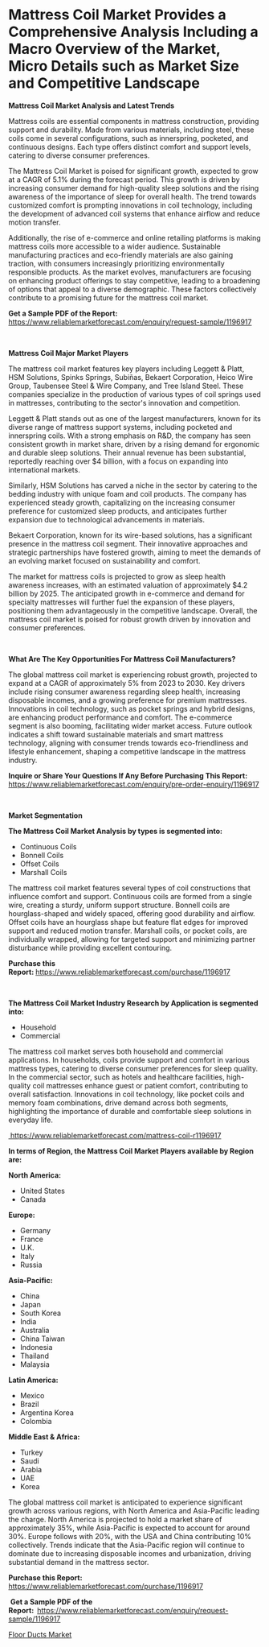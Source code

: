 <p><h1>Mattress Coil Market Provides a Comprehensive Analysis Including a Macro Overview of the Market, Micro Details such as Market Size and Competitive Landscape</h1></p><p><strong>Mattress Coil Market Analysis and Latest Trends</strong></p>
<p><p>Mattress coils are essential components in mattress construction, providing support and durability. Made from various materials, including steel, these coils come in several configurations, such as innerspring, pocketed, and continuous designs. Each type offers distinct comfort and support levels, catering to diverse consumer preferences.</p><p>The Mattress Coil Market is poised for significant growth, expected to grow at a CAGR of 5.1% during the forecast period. This growth is driven by increasing consumer demand for high-quality sleep solutions and the rising awareness of the importance of sleep for overall health. The trend towards customized comfort is prompting innovations in coil technology, including the development of advanced coil systems that enhance airflow and reduce motion transfer.</p><p>Additionally, the rise of e-commerce and online retailing platforms is making mattress coils more accessible to a wider audience. Sustainable manufacturing practices and eco-friendly materials are also gaining traction, with consumers increasingly prioritizing environmentally responsible products. As the market evolves, manufacturers are focusing on enhancing product offerings to stay competitive, leading to a broadening of options that appeal to a diverse demographic. These factors collectively contribute to a promising future for the mattress coil market.</p></p>
<p><strong>Get a Sample PDF of the Report:&nbsp;</strong> <a href="https://www.reliablemarketforecast.com/enquiry/request-sample/1196917?utm_campaign=2393&utm_medium=2&utm_source=Github&utm_content=ia&utm_term=02042025&utm_id=mattress-coil">https://www.reliablemarketforecast.com/enquiry/request-sample/1196917</a></p>
<p>&nbsp;</p>
<p><strong>Mattress Coil Major Market Players</strong></p>
<p><p>The mattress coil market features key players including Leggett & Platt, HSM Solutions, Spinks Springs, Subiñas, Bekaert Corporation, Heico Wire Group, Taubensee Steel & Wire Company, and Tree Island Steel. These companies specialize in the production of various types of coil springs used in mattresses, contributing to the sector's innovation and competition.</p><p>Leggett & Platt stands out as one of the largest manufacturers, known for its diverse range of mattress support systems, including pocketed and innerspring coils. With a strong emphasis on R&D, the company has seen consistent growth in market share, driven by a rising demand for ergonomic and durable sleep solutions. Their annual revenue has been substantial, reportedly reaching over $4 billion, with a focus on expanding into international markets.</p><p>Similarly, HSM Solutions has carved a niche in the sector by catering to the bedding industry with unique foam and coil products. The company has experienced steady growth, capitalizing on the increasing consumer preference for customized sleep products, and anticipates further expansion due to technological advancements in materials.</p><p>Bekaert Corporation, known for its wire-based solutions, has a significant presence in the mattress coil segment. Their innovative approaches and strategic partnerships have fostered growth, aiming to meet the demands of an evolving market focused on sustainability and comfort.</p><p>The market for mattress coils is projected to grow as sleep health awareness increases, with an estimated valuation of approximately $4.2 billion by 2025. The anticipated growth in e-commerce and demand for specialty mattresses will further fuel the expansion of these players, positioning them advantageously in the competitive landscape. Overall, the mattress coil market is poised for robust growth driven by innovation and consumer preferences.</p></p>
<p>&nbsp;</p>
<p><strong>What Are The Key Opportunities For Mattress Coil Manufacturers?</strong></p>
<p><p>The global mattress coil market is experiencing robust growth, projected to expand at a CAGR of approximately 5% from 2023 to 2030. Key drivers include rising consumer awareness regarding sleep health, increasing disposable incomes, and a growing preference for premium mattresses. Innovations in coil technology, such as pocket springs and hybrid designs, are enhancing product performance and comfort. The e-commerce segment is also booming, facilitating wider market access. Future outlook indicates a shift toward sustainable materials and smart mattress technology, aligning with consumer trends towards eco-friendliness and lifestyle enhancement, shaping a competitive landscape in the mattress industry.</p></p>
<p><strong>Inquire or Share Your Questions If Any Before Purchasing This Report:</strong> <a href="https://www.reliablemarketforecast.com/enquiry/pre-order-enquiry/1196917?utm_campaign=2393&utm_medium=2&utm_source=Github&utm_content=ia&utm_term=02042025&utm_id=mattress-coil">https://www.reliablemarketforecast.com/enquiry/pre-order-enquiry/1196917</a></p>
<p>&nbsp;</p>
<p><strong>Market Segmentation</strong></p>
<p><strong>The Mattress Coil Market Analysis by types is segmented into:</strong></p>
<p><ul><li>Continuous Coils</li><li>Bonnell Coils</li><li>Offset Coils</li><li>Marshall Coils</li></ul></p>
<p><p>The mattress coil market features several types of coil constructions that influence comfort and support. Continuous coils are formed from a single wire, creating a sturdy, uniform support structure. Bonnell coils are hourglass-shaped and widely spaced, offering good durability and airflow. Offset coils have an hourglass shape but feature flat edges for improved support and reduced motion transfer. Marshall coils, or pocket coils, are individually wrapped, allowing for targeted support and minimizing partner disturbance while providing excellent contouring.</p></p>
<p><strong>Purchase this Report:&nbsp;</strong><a href="https://www.reliablemarketforecast.com/purchase/1196917?utm_campaign=2393&utm_medium=2&utm_source=Github&utm_content=ia&utm_term=02042025&utm_id=mattress-coil">https://www.reliablemarketforecast.com/purchase/1196917</a></p>
<p>&nbsp;</p>
<p><strong>The Mattress Coil Market Industry Research by Application is segmented into:</strong></p>
<p><ul><li>Household</li><li>Commercial</li></ul></p>
<p><p>The mattress coil market serves both household and commercial applications. In households, coils provide support and comfort in various mattress types, catering to diverse consumer preferences for sleep quality. In the commercial sector, such as hotels and healthcare facilities, high-quality coil mattresses enhance guest or patient comfort, contributing to overall satisfaction. Innovations in coil technology, like pocket coils and memory foam combinations, drive demand across both segments, highlighting the importance of durable and comfortable sleep solutions in everyday life.</p></p>
<p><a href="https://www.reliablemarketforecast.com/mattress-coil-r1196917?utm_campaign=2393&utm_medium=2&utm_source=Github&utm_content=ia&utm_term=02042025&utm_id=mattress-coil">&nbsp;https://www.reliablemarketforecast.com/mattress-coil-r1196917</a></p>
<p><strong>In terms of Region, the Mattress Coil Market Players available by Region are:</strong></p>
<p>
    <p> <strong> North America: </strong>
        <ul>
            <li>United States</li>
            <li>Canada</li>
        </ul>
        </p> 
    <p> <strong> Europe: </strong>
        <ul>
            <li>Germany</li>
            <li>France</li>
            <li>U.K.</li>
            <li>Italy</li>
            <li>Russia</li>
        </ul>
        </p> 
    <p> <strong> Asia-Pacific: </strong>
        <ul>
            <li>China</li>
            <li>Japan</li>
            <li>South Korea</li>
            <li>India</li>
            <li>Australia</li>
            <li>China Taiwan</li>
            <li>Indonesia</li>
            <li>Thailand</li>
            <li>Malaysia</li>
        </ul>
        </p> 
    <p> <strong> Latin America: </strong>
        <ul>
            <li>Mexico</li>
            <li>Brazil</li>
            <li>Argentina Korea</li>
            <li>Colombia</li>
        </ul>
        </p> 
    <p> <strong> Middle East & Africa: </strong>
        <ul>
            <li>Turkey</li>
            <li>Saudi</li>
            <li>Arabia</li>
            <li>UAE</li>
            <li>Korea</li>
        </ul>
    </p>
    </p>
<p><p>The global mattress coil market is anticipated to experience significant growth across various regions, with North America and Asia-Pacific leading the charge. North America is projected to hold a market share of approximately 35%, while Asia-Pacific is expected to account for around 30%. Europe follows with 20%, with the USA and China contributing 10% collectively. Trends indicate that the Asia-Pacific region will continue to dominate due to increasing disposable incomes and urbanization, driving substantial demand in the mattress sector.</p></p>
<p><strong>Purchase this Report: </strong><a href="https://www.reliablemarketforecast.com/purchase/1196917?utm_campaign=2393&utm_medium=2&utm_source=Github&utm_content=ia&utm_term=02042025&utm_id=mattress-coil">https://www.reliablemarketforecast.com/purchase/1196917</a></p>
<p>&nbsp;<strong>Get a Sample PDF of the Report:&nbsp;&nbsp;</strong><a href="https://www.reliablemarketforecast.com/enquiry/request-sample/1196917?utm_campaign=2393&utm_medium=2&utm_source=Github&utm_content=ia&utm_term=02042025&utm_id=mattress-coil">https://www.reliablemarketforecast.com/enquiry/request-sample/1196917</a></p>
<p><strong></strong></p>
<p><p><a href="https://github.com/techerghalim/Market-Research-Report-List-1/blob/main/floor-ducts-market.md?utm_campaign=2393&utm_medium=2&utm_source=Github&utm_content=ia&utm_term=02042025&utm_id=mattress-coil">Floor Ducts Market</a></p></p>
